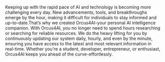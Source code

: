 Keeping up with the rapid pace of AI and technology is becoming more challenging every day. New advancements, tools, and breakthroughs emerge by the hour, making it difficult for individuals to stay informed and up-to-date.That’s why we created Orcus4AI-your personal AI intelligence companion.
With Orcus4AI, you no longer need to spend hours researching or searching for reliable resources. We do the heavy lifting for you by continuously updating our system daily, hourly, and even by the minute, ensuring you have access to the latest and most relevant information in real-time. Whether you're a student, developer, entrepreneur, or enthusiast, Orcus4AI keeps you ahead of the curve-effortlessly.
